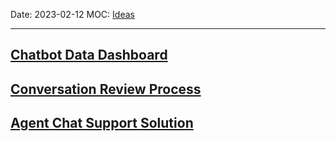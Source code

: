Date: 2023-02-12
MOC: [Ideas](Ideas.md)

---
## [Chatbot Data Dashboard](../2.%20Notes/Ideas/Chatbot%20Data%20Dashboard.md)
## [Conversation Review Process](../2.%20Notes/Ideas/Conversation%20Review%20Process.md)
## [Agent Chat Support Solution](../2.%20Notes/Ideas/Agent%20Chat%20Support%20Solution.md)
